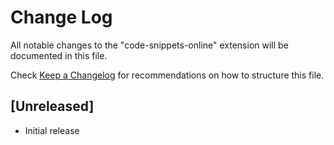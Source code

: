 # Change Log

All notable changes to the "code-snippets-online" extension will be documented in this file.

Check [Keep a Changelog](http://keepachangelog.com/) for recommendations on how to structure this file.

## [Unreleased]

- Initial release